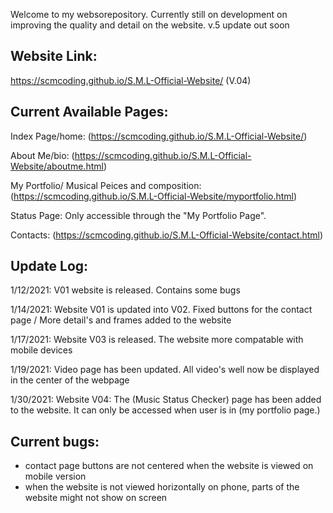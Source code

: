 Welcome to my websorepository. Currently still on development on improving the quality and detail on the website. v.5 update out soon

Website Link:
------------------------------------------------------------------------------------------------------------------------------------------------------------------------------
https://scmcoding.github.io/S.M.L-Official-Website/ (V.04)




Current Available Pages:
------------------------------------------------------------------------------------------------------------------------------------------------------------------------------
Index Page/home: (https://scmcoding.github.io/S.M.L-Official-Website/)

About Me/bio: (https://scmcoding.github.io/S.M.L-Official-Website/aboutme.html)

My Portfolio/ Musical Peices and composition: (https://scmcoding.github.io/S.M.L-Official-Website/myportfolio.html)

Status Page: Only accessible through the "My Portfolio Page".

Contacts: (https://scmcoding.github.io/S.M.L-Official-Website/contact.html)





Update Log:
------------------------------------------------------------------------------------------------------------------------------------------------------------------------------

1/12/2021: V01 website is released. Contains some bugs

1/14/2021: Website V01 is updated into V02. Fixed buttons for the contact page / More detail's and frames added to the website

1/17/2021: Website V03 is released. The website more compatable with mobile devices

1/19/2021: Video page has been updated. All video's well now be displayed in the center of the webpage

1/30/2021: Website V04: The (Music Status Checker) page has been added to the website. It can only be accessed when user is in (my portfolio page.) 




Current bugs:
------------------------------------------------------------------------------------------------------------------------------------------------------------------------------

* contact page buttons are not centered when the website is viewed on mobile version
* when the website is not viewed horizontally on phone, parts of the website might not show on screen



